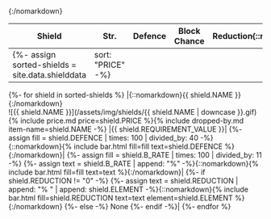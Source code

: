 |Shield|Str.|Defence|Block Chance|Reduction{::nomarkdown}<colgroup><col><col style="width: 32px;"><col style="width: 20%;"><col style="width: 20%;"><col style="width: 20%;"></colgroup>{:/nomarkdown}|
|-|-|-|-|-|
{%- assign sorted-shields = site.data.shielddata | sort: "PRICE" -%}
{%- for shield in sorted-shields %}
  |{::nomarkdown}<span id="{{ shield.NAME | downcase | replace: ' ', '-' }}" class="record-name">{{ shield.NAME }}</span>{:/nomarkdown}<br />![{{ shield.NAME }}](/assets/img/shields/{{ shield.NAME | downcase }}.gif){% include price.md price=shield.PRICE %}{% include dropped-by.md item-name=shield.NAME -%}
  |{{ shield.REQUIREMENT_VALUE }}|
  {%- assign fill = shield.DEFENCE | times: 100 | divided_by: 40 -%}{::nomarkdown}{% include bar.html fill=fill text=shield.DEFENCE %}{:/nomarkdown}|
  {%- assign fill = shield.B_RATE | times: 100 | divided_by: 11 -%}
  {%- assign text = shield.B_RATE | append: "%" -%}{::nomarkdown}{% include bar.html fill=fill text=text %}{:/nomarkdown}|
  {%- if shield.REDUCTION != "0" -%}
    {%- assign text = shield.REDUCTION | append: "% " | append: shield.ELEMENT -%}{::nomarkdown}{% include bar.html fill=shield.REDUCTION text=text element=shield.ELEMENT %}{:/nomarkdown}
  {%- else -%}
    <span class="quiet-text">None</span>
  {%- endif -%}|
{%- endfor %}